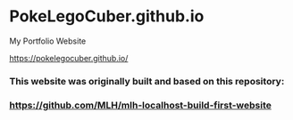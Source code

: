 # PokeLegoCuber.github.io

My Portfolio Website

https://pokelegocuber.github.io/

### This website was originally built and based on this repository:
### https://github.com/MLH/mlh-localhost-build-first-website
